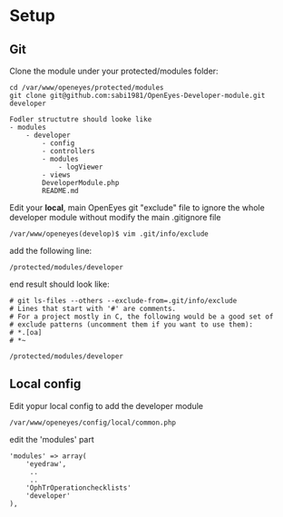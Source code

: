 # Setup

## Git

Clone the module under your protected/modules folder:
```
cd /var/www/openeyes/protected/modules
git clone git@github.com:sabi1981/OpenEyes-Developer-module.git developer

Fodler structutre should looke like 
- modules
    - developer
        - config
        - controllers
        - modules
            - logViewer
        - views
        DeveloperModule.php
        README.md
```

Edit your **local**,  main OpenEyes git "exclude" file to ignore the whole developer module
without modify the main .gitignore file

`/var/www/openeyes(develop)$ vim .git/info/exclude`

add the following line:

`/protected/modules/developer`

end result should look like:
```
# git ls-files --others --exclude-from=.git/info/exclude
# Lines that start with '#' are comments.
# For a project mostly in C, the following would be a good set of
# exclude patterns (uncomment them if you want to use them):
# *.[oa]
# *~

/protected/modules/developer
```
## Local config

Edit yopur local config to add the developer module

`/var/www/openeyes/config/local/common.php`

edit the 'modules' part

```
'modules' => array(
    'eyedraw',
     ..
     ..
    'OphTrOperationchecklists'
    'developer'
),
```

